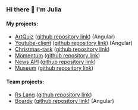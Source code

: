### Hi there 👋 I'm Julia

#### My projects:
- [ArtQuiz](https://ylepner.github.io/art-quiz/) ([github repository link](https://github.com/ylepner/art-quiz)) (Angular)
- [Youtube-client](https://ylepner-youtube-client.netlify.app/) ([github repository link](https://github.com/ylepner/youtube-client)) (Angular)
- [Christmas-task](https://ylepner-christmas-task.netlify.app) ([github repository link](https://github.com/ylepner/rsschool-projects/tree/christmas-task-2))
- [Momentum](https://ylepner-momentum.netlify.app/) ([github repository link](https://github.com/ylepner/rsschool-projects/tree/momentum))
- [News API](https://ylepner-migration-newip-to-ts.netlify.app/) ([github repository link](https://github.com/ylepner/rsschool-projects/tree/migration-newip-to-ts/))
- [Museum](https://ylepner-museum.netlify.app) ([github repository link](https://github.com/ylepner/rsschool-projects/tree/museum-dom))

#### Team projects:
- [Rs Lang](https://rslang-20.netlify.app/) ([github repository link](https://github.com/YuliaEnik/rslang))
- [Boardy](https://project-management-team7.netlify.app/) ([github repository link](https://github.com/alepashkou/project-management-app)) (Angular)
